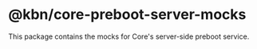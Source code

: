 # @kbn/core-preboot-server-mocks

This package contains the mocks for Core's server-side preboot service.
